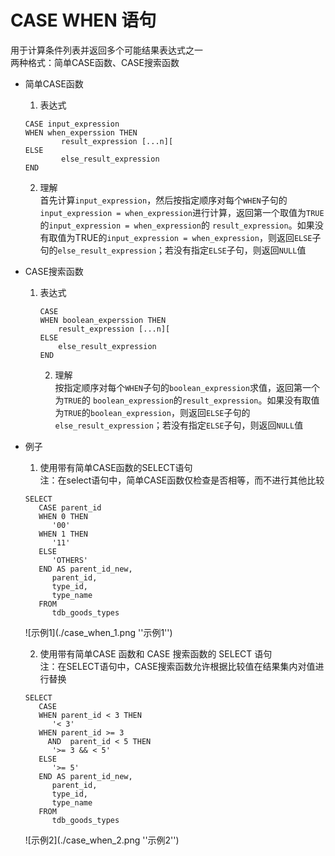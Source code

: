 # CASE WHEN 语句
用于计算条件列表并返回多个可能结果表达式之一  
两种格式：简单CASE函数、CASE搜索函数  
   
* 简单CASE函数
   1. 表达式  
   ```
   CASE input_expression
   WHEN when_experssion THEN
           result_expression [...n][
   ELSE
           else_result_expression
   END
   ```

   2. 理解  
   首先计算`input_expression`，然后按指定顺序对每个`WHEN`子句的`input_expression = when_expression`进行计算，返回第一个取值为`TRUE`的`input_expression = when_expression`的 `result_expression`。如果没有取值为TRUE的`input_expression = when_expression`，则返回`ELSE`子句的`else_result_expression`；若没有指定`ELSE`子句，则返回`NULL`值

* CASE搜索函数
   
   1. 表达式  
       ```
       CASE
       WHEN boolean_experssion THEN
           result_expression [...n][
       ELSE
           else_result_expression
       END
       ```

       2. 理解  
       按指定顺序对每个`WHEN`子句的`boolean_expression`求值，返回第一个为`TRUE`的 `boolean_expression`的`result_expression`。如果没有取值为`TRUE`的`boolean_expression`，则返回`ELSE`子句的`else_result_expression`；若没有指定`ELSE`子句，则返回`NULL`值

* 例子
   
   1. 使用带有简单CASE函数的SELECT语句  
   注：在select语句中，简单CASE函数仅检查是否相等，而不进行其他比较  
   ```
   SELECT
      CASE parent_id
      WHEN 0 THEN
         '00'
      WHEN 1 THEN
         '11'
      ELSE
         'OTHERS'
      END AS parent_id_new,
         parent_id,
         type_id,
         type_name
      FROM
         tdb_goods_types
   ```  
   ![示例1](./case_when_1.png ''示例1'')
   
   2. 使用带有简单CASE 函数和 CASE 搜索函数的 SELECT 语句  
   注：在SELECT语句中，CASE搜索函数允许根据比较值在结果集内对值进行替换 
   ```
   SELECT
      CASE
      WHEN parent_id < 3 THEN
         '< 3'
      WHEN parent_id >= 3
        AND  parent_id < 5 THEN
         '>= 3 && < 5'
      ELSE
         '>= 5'
      END AS parent_id_new,
         parent_id,
         type_id,
         type_name
      FROM
         tdb_goods_types
   ```  
   ![示例2](./case_when_2.png ''示例2'')


